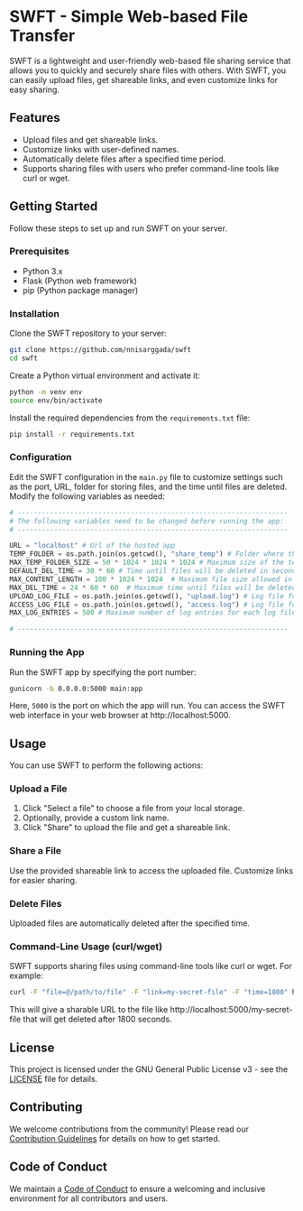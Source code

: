 # SWFT - Simple Web-based File Transfer

SWFT is a lightweight and user-friendly web-based file sharing service that allows you to quickly and securely share files with others. With SWFT, you can easily upload files, get shareable links, and even customize links for easy sharing.

## Features

- Upload files and get shareable links.
- Customize links with user-defined names.
- Automatically delete files after a specified time period.
- Supports sharing files with users who prefer command-line tools like curl or wget.

## Getting Started

Follow these steps to set up and run SWFT on your server.

### Prerequisites

- Python 3.x
- Flask (Python web framework)
- pip (Python package manager)

### Installation

Clone the SWFT repository to your server:

```bash
git clone https://github.com/nnisarggada/swft
cd swft
```

Create a Python virtual environment and activate it:

```bash
python -m venv env
source env/bin/activate
```

Install the required dependencies from the `requirements.txt` file:

```bash
pip install -r requirements.txt
```

### Configuration

Edit the SWFT configuration in the `main.py` file to customize settings such as the port, URL, folder for storing files, and the time until files are deleted. Modify the following variables as needed:

```python
# -------------------------------------------------------------------
# The following variables need to be changed before running the app:
# -------------------------------------------------------------------

URL = "localhost" # Url of the hosted app
TEMP_FOLDER = os.path.join(os.getcwd(), "share_temp") # Folder where the files will stored temporarily
MAX_TEMP_FOLDER_SIZE = 50 * 1024 * 1024 * 1024 # Maximum size of the temporary folder in bytes (50GB)
DEFAULT_DEL_TIME = 30 * 60 # Time until files will be deleted in seconds (30 minutes)
MAX_CONTENT_LENGTH = 100 * 1024 * 1024  # Maximum file size allowed in bytes (100MB)
MAX_DEL_TIME = 24 * 60 * 60  # Maximum time until files will be deleted in seconds (24 hours)
UPLOAD_LOG_FILE = os.path.join(os.getcwd(), "upload.log") # Log file for uploads
ACCESS_LOG_FILE = os.path.join(os.getcwd(), "access.log") # Log file for access (requests)
MAX_LOG_ENTRIES = 500 # Maximum number of log entries for each log file

# -------------------------------------------------------------------
```

### Running the App

Run the SWFT app by specifying the port number:

```bash
gunicorn -b 0.0.0.0:5000 main:app
```

Here, `5000` is the port on which the app will run. You can access the SWFT web interface in your web browser at http://localhost:5000.

## Usage

You can use SWFT to perform the following actions:

### Upload a File

1. Click "Select a file" to choose a file from your local storage.
2. Optionally, provide a custom link name.
3. Click "Share" to upload the file and get a shareable link.

### Share a File

Use the provided shareable link to access the uploaded file. Customize links for easier sharing.

### Delete Files

Uploaded files are automatically deleted after the specified time.

### Command-Line Usage (curl/wget)

SWFT supports sharing files using command-line tools like curl or wget. For example:

```bash
curl -F "file=@/path/to/file" -F "link=my-secret-file" -F "time=1800" http://localhost:5000/
```

This will give a sharable URL to the file like http://localhost:5000/my-secret-file that will get deleted after 1800 seconds.

## License

This project is licensed under the GNU General Public License v3 - see the [LICENSE](LICENSE.md) file for details.

## Contributing

We welcome contributions from the community! Please read our [Contribution Guidelines](CONTRIBUTING.md) for details on how to get started.

## Code of Conduct

We maintain a [Code of Conduct](CODE_OF_CONDUCT.md) to ensure a welcoming and inclusive environment for all contributors and users.

